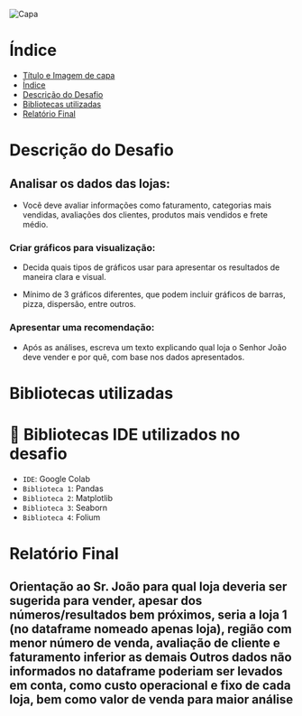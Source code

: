 ![Capa](https://media.istockphoto.com/id/1257490460/pt/foto/abstract-technology-big-data-background-concept.jpg?s=1024x1024&w=is&k=20&c=e2o7yR6l5I_IU0os-zIcy-9z1seC_50lqfTSfhU8MoY=)
# Índice 

* [Título e Imagem de capa](#Título-e-Imagem-de-capa)
* [Índice](#índice)
* [Descrição do Desafio](#descrição-do-desafio)
* [Bibliotecas utilizadas](#bibliotecas-utilizadas)
* [Relatório Final](#relatório-final)

# Descrição do Desafio
## Analisar os dados das lojas:

- Você deve avaliar informações como faturamento, categorias mais vendidas, avaliações dos clientes, produtos mais vendidos e frete médio.

### Criar gráficos para visualização:

- Decida quais tipos de gráficos usar para apresentar os resultados de maneira clara e visual.

- Mínimo de 3 gráficos diferentes, que podem incluir gráficos de barras, pizza, dispersão, entre outros.

### Apresentar uma recomendação:

- Após as análises, escreva um texto explicando qual loja o Senhor João deve vender e por quê, com base nos dados apresentados.

# Bibliotecas utilizadas
# :hammer: Bibliotecas IDE utilizados no desafio

- `IDE`: Google Colab
- `Biblioteca 1`: Pandas
- `Biblioteca 2`: Matplotlib
- `Biblioteca 3`: Seaborn
- `Biblioteca 4`: Folium

# Relatório Final

## Orientação ao Sr. João para qual loja deveria ser sugerida para vender, apesar dos números/resultados bem próximos, seria a loja 1 (no dataframe nomeado apenas loja), região com menor número de venda, avaliação de cliente e faturamento inferior as demais Outros dados não informados no dataframe poderiam ser levados em conta, como custo operacional e fixo de cada loja, bem como valor de venda para maior análise


